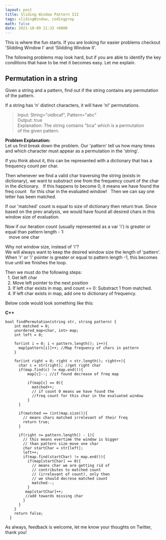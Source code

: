 ```yaml
---
layout: post
title: Sliding Window Pattern III
tags: slidingWindow, codingprep
math: false
date: 2021-10-09 21:33 +0800
---
```


This is where the fun starts. If you are looking for easier problems checkout 'Slidding Window I' and 'Slidding Window II'.

The following problems may look hard, but if you are able to identify the key conditions that have to be met it becomes easy. Let me explain.

## Permutation in a string

Given a string and a pattern, find out if the string contains any permutation of the pattern.

If a string has ‘n’ distinct characters, it will have 'n!' permutations.

> Input: String="oidbcaf", Pattern="abc"\
> Output: true\
> Explanation: The string contains "bca" which is a permutation\
>  of the given pattern.

**Problem Explanation:**\
Let us first break down the problem. Our 'pattern' tell us how many times and which character must appear as a permutation in the 'string'.

If you think about it, this can be represented with a dictionary that has a frequency count per char.

Then whenever we find a valid char traversing the string (exists in dictionary), we want to substract one from the frequency count of the char in the dictionary.
  If this happens to become 0, it means we have found the freq count   for this char in the evaluated window!
  Then we can say one letter has been matched.

If our 'matched' count is equal to size of dictionary then return true.
Since based on the prev analysis, we would have found all desired chars in this window size of evaluation.

Now if our iteration count (usually represented as a var 'i') is greater or equal than pattern length - 1:\
   move one char

Why not window size, instead of 'i'?\
We will always want to keep the desired window size the length of 'pattern'. When 'r' or 'i' pointer is greater or equal to pattern length -1, this becomes true until we finishes the loop.

Then we must do the following steps:\
  1. Get left char\
  2. Move left pointer to the next position\
  3. If left char exists in map, and count == 0: Substract 1 from matched.\
  4. If left char exists in map, add one to dictionary of frequency.

Below code would look something like this:

**C++**

```
bool findPermutation(string str, string pattern) {
    int matched = 0;
    unordered_map<char, int> map;
    int left = 0;

    for(int i = 0; i < pattern.length(); i++){
      map[pattern[i]]++; //Map frequency of chars in pattern
    }

    for(int right = 0; right < str.length(); right++){
      char c = str[right]; //get right char
      if(map.find(c) != map.end()){
          map[c]--; //if found decrease of freq map

          if(map[c] == 0){
            matched++;
            // if count 0 means we have found the
            //freq count for this char in the evaluated window
          }
      }

      if(matched == (int)map.size()){
        // means chars matched irrelevant of their freq
        return true;
      }

      if(right >= pattern.length() - 1){
        // this means evertime the window is bigger
        // than pattern size move one char
        char startChar = str[left];
        left++;
        if(map.find(startChar) != map.end()){
          if(map[startChar] == 0){
            // means char we are getting rid of
            // contributes to matched count
            // (irrelevant of count), only then
            // we should decrese matched count
            matched--;
          }
         map[startChar]++;
         //add towards missing char
        }
      }
    }
    return false;
  }
```

As always, feedback is welcome, let me know your thoughts on Twitter, thank you!
